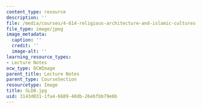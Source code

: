 ```yaml
---
content_type: resource
description: ''
file: /media/courses/4-614-religious-architecture-and-islamic-cultures-fall-2002/3143d0311fa4668940db26ebfbb79e6b_SLD8.jpg
file_type: image/jpeg
image_metadata:
  caption: ''
  credit: ''
  image-alt: ''
learning_resource_types:
- Lecture Notes
ocw_type: OCWImage
parent_title: Lecture Notes
parent_type: CourseSection
resourcetype: Image
title: SLD8.jpg
uid: 3143d031-1fa4-6689-40db-26ebfbb79e6b
---
```

